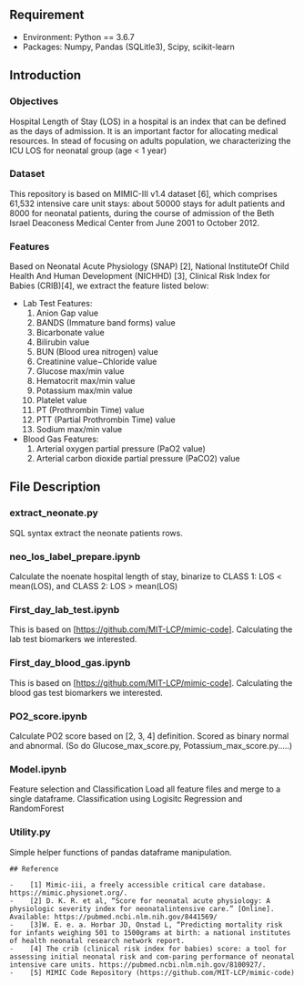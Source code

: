 ## Requirement

- Environment: Python == 3.6.7 
- Packages: Numpy, Pandas (SQLitle3), Scipy, scikit-learn

## Introduction

### Objectives
Hospital Length of Stay (LOS) in a hospital is an index that can be defined as the days of admission. It is an important factor for allocating medical resources. In stead of focusing on adults population, we characterizing the ICU LOS for neonatal group (age < 1 year)



### Dataset 
This repository is based on MIMIC-III v1.4 dataset [6], which comprises 61,532 intensive care
unit stays: about 50000 stays for adult patients and 8000 for
neonatal patients, during the course of admission of the
Beth Israel Deaconess Medical Center from June 2001 to
October 2012.


### Features
Based on Neonatal Acute Physiology (SNAP) [2], National InstituteOf Child Health And Human Development (NICHHD) [3], Clinical Risk Index for Babies (CRIB)[4], we extract the feature listed below:

-  Lab Test Features:
    1. Anion Gap value
    2. BANDS (Immature band forms) value
    3. Bicarbonate value
    4. Bilirubin value
    5. BUN (Blood urea nitrogen) value
    6. Creatinine value−Chloride value
    7. Glucose max/min value
    8. Hematocrit max/min value
    9. Potassium max/min value
    10. Platelet value
    11. PT (Prothrombin Time) value
    12. PTT (Partial Prothrombin Time) value
    13. Sodium max/min value
- Blood Gas Features:
    1. Arterial oxygen partial pressure (PaO2 value)
    2. Arterial carbon dioxide partial pressure (PaCO2) value

## File Description


### extract_neonate.py
SQL syntax extract the neonate patients rows. 

### neo_los_label_prepare.ipynb
Calculate the noenate hospital length of stay, binarize to CLASS 1: LOS < mean(LOS), and CLASS 2: LOS > mean(LOS)

### First_day_lab_test.ipynb
This is based on [https://github.com/MIT-LCP/mimic-code]. Calculating the lab test biomarkers we interested.

### First_day_blood_gas.ipynb
This is based on [https://github.com/MIT-LCP/mimic-code]. Calculating the blood gas test biomarkers we interested.


### PO2_score.ipynb 
Calculate PO2 score based on [2, 3, 4] definition. Scored as binary normal and abnormal.
(So do Glucose_max_score.py, Potassium_max_score.py.....)



### Model.ipynb

Feature selection and Classification
Load all feature files and merge to a single dataframe. Classification using Logisitc Regression and RandomForest  



### Utility.py
Simple helper functions of pandas dataframe manipulation.



```
## Reference

-    [1] Mimic-iii, a freely accessible critical care database. https://mimic.physionet.org/.
-    [2] D. K. R. et al, “Score for neonatal acute physiology: A physiologic severity index for neonatalintensive care.” [Online]. Available: https://pubmed.ncbi.nlm.nih.gov/8441569/
-    [3]W. E. e. a. Horbar JD, Onstad L, “Predicting mortality risk for infants weighing 501 to 1500grams at birth: a national institutes of health neonatal research network report.
-    [4] The crib (clinical risk index for babies) score: a tool for assessing initial neonatal risk and com-paring performance of neonatal intensive care units. https://pubmed.ncbi.nlm.nih.gov/8100927/.
-    [5] MIMIC Code Repository (https://github.com/MIT-LCP/mimic-code)
